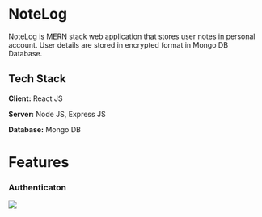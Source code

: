 # NoteLog

NoteLog is MERN stack web application that stores user notes in personal account.
User details are stored in encrypted format in Mongo DB Database.

## Tech Stack

**Client:** React JS

**Server:** Node JS, Express JS

**Database:** Mongo DB

# Features
### Authenticaton

![](https://github.com/Sayan-Bhl/NoteLog.git/Screenshots/login.jpg)
